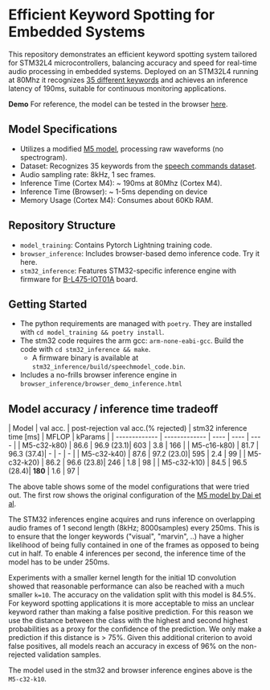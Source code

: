 # Efficient Keyword Spotting for Embedded Systems

This repository demonstrates an efficient keyword spotting system tailored for STM32L4 microcontrollers, 
balancing accuracy and speed for real-time audio processing in embedded systems. 
Deployed on an STM32L4 running at 80Mhz it recognizes [35 different keywords](model_training/dataset.py#L9-L44) and achieves an inference latency of 190ms, 
suitable for continuous monitoring applications.

**Demo** For reference, the model can be tested in the browser [here](https://www.nikbamert.com/browser_demo_inference.html).

## Model Specifications
- Utilizes a modified [M5 model](https://arxiv.org/abs/1610.00087), processing raw waveforms (no spectrogram).
- Dataset: Recognizes 35 keywords from the [speech commands dataset](https://arxiv.org/abs/1804.03209).
- Audio sampling rate: 8kHz, 1 sec frames.
- Inference Time (Cortex M4): ~ 190ms at 80Mhz (Cortex M4).
- Inference Time (Browser):  ~ 1-5ms depending on device
- Memory Usage (Cortex M4): Consumes about 60Kb RAM.

## Repository Structure
- `model_training`: Contains Pytorch Lightning training code.
- `browser_inference`: Includes browser-based demo inference code. Try it here.
- `stm32_inference`: Features STM32-specific inference engine with firmware for [B-L475-IOT01A](https://www.st.com/en/evaluation-tools/b-l475e-iot01a.html) board.

## Getting Started
- The python requirements are managed with `poetry`. They are installed with `cd model_training && poetry install`.
- The stm32 code requires the arm gcc: `arm-none-eabi-gcc`. Build the code with `cd stm32_inference && make`.
    - A firmware binary is available at `stm32_inference/build/speechmodel_code.bin`.
- Includes a no-frills browser inference engine in `browser_inference/browser_demo_inference.html` 


## Model accuracy / inference time tradeoff

| Model | val acc. | post-rejection val acc.(% rejected) | stm32 inference time [ms] | MFLOP | kParams |
| ------------- | ------------- | ---- | ---- | ---- |
| M5-c32-k80) | 86.6 | 96.9 (23.1)| 603 | 3.8 | 166 |
| M5-c16-k80) | 81.7 | 96.3 (37.4)| -  |  - | - |
| M5-c32-k40) | 87.6 | 97.2 (23.0)| 595 |  2.4 | 99 |
| M5-c32-k20) | 86.2 | 96.6 (23.8)| 246 |  1.8 | 98 |
| M5-c32-k10) | 84.5 | 96.5 (28.4)| **180** |  1.6 | 97 |

The above table shows some of the model configurations that were tried out. The first row
shows the original configuration of the [M5 model by Dai et al](https://arxiv.org/abs/1610.00087). 

The STM32 inferences engine acquires and runs inference on overlapping audio frames of 1 second length (8kHz; 8000samples)
every 250ms. This is to ensure that the longer keywords ("visual", "marvin", ..) have a higher likelihood of being fully contained
in one of the frames as opposed to being cut in half. To enable 4 inferences per second, the inference time of the model has to be under 250ms.

Experiments with a smaller kernel length for the initial 1D convolution showed that reasonable performance can also be reached with a much smaller `k=10`.
The accuracy on the validation split with this model is 84.5%. For keyword spotting applications it is more acceptable
to miss an unclear keyword rather than making a false positive prediction. For this reason we use the distance between the class with the highest and second highest probabilities
as a proxy for the confidence of the prediction. We only make a prediction if this distance is > 75%. Given this additional criterion to avoid false positives,
all models reach an accuracy in excess of 96% on the non-rejected validation samples. 

The model used in the stm32 and browser inference engines above is the `M5-c32-k10`.
